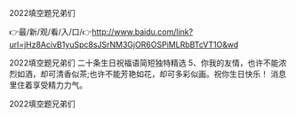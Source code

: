 2022填空题兄弟们

👉最/新/观/看/入/口/👉http://www.baidu.com/link?url=jHz8AcivB1yuSpc8sJSrNM3GjOR6OSPiMLRbBTcVT1O&wd

2022填空题兄弟们	二十条生日祝福语简短独特精选	5、你我的友情，也许不能浓烈如酒，却可清香似茶;也许不能芳艳如花，却可多彩似画。祝你生日快乐！
消息里住着享受精力力气。


2022填空题兄弟们
